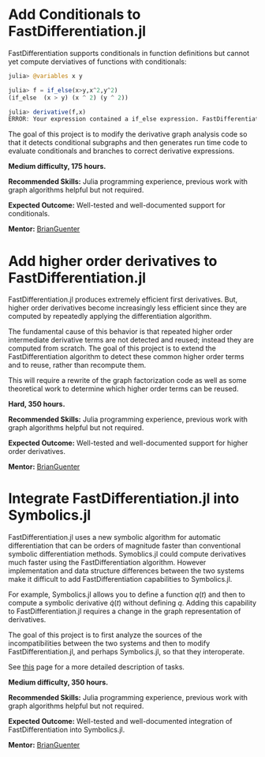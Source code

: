 # Add Conditionals to FastDifferentiation.jl

FastDifferentiation supports conditionals in function definitions but cannot yet compute derviatives of functions with conditionals:
```julia
julia> @variables x y

julia> f = if_else(x>y,x^2,y^2)
(if_else  (x > y) (x ^ 2) (y ^ 2))

julia> derivative(f,x)
ERROR: Your expression contained a if_else expression. FastDifferentiation does not yet support differentiation through this function
```

The goal of this project is to modify the derivative graph analysis code so that it detects conditional subgraphs and then generates run time code to evaluate conditionals and branches to correct derivative expressions.

**Medium difficulty, 175 hours.**

**Recommended Skills:** Julia programming experience, previous work with graph algorithms helpful but not required.

**Expected Outcome:** Well-tested and well-documented support for conditionals.

**Mentor:** [BrianGuenter](https://github.com/brianguenter/FastDifferentiation.jl)

# Add higher order derivatives to FastDifferentiation.jl
FastDifferentiation.jl produces extremely efficient first derivatives. But, higher order derivatives become increasingly less efficient since they are computed by repeatedly applying the differentiation algorithm. 

The fundamental cause of this behavior is that repeated higher order intermediate derivative terms are not detected and reused; instead they are computed from scratch. The goal of this project is to extend the FastDifferentiation algorithm to detect these common higher order terms and to reuse, rather than recompute them.

This will require a rewrite of the graph factorization code as well as some theoretical work to determine which higher order terms can be reused.

**Hard, 350 hours.**

**Recommended Skills:** Julia programming experience, previous work with graph algorithms helpful but not required.

**Expected Outcome:** Well-tested and well-documented support for higher order derivatives.

**Mentor:** [BrianGuenter](https://github.com/brianguenter/FastDifferentiation.jl)

# Integrate FastDifferentiation.jl into Symbolics.jl

FastDifferentiation.jl uses a new symbolic algorithm for automatic differentiation that can be orders of magnitude faster than conventional symbolic differentiation methods. Symoblics.jl could compute derivatives much faster using the FastDifferentiation algorithm. However implementation and data structure differences between the two systems make it difficult to add FastDifferentiation capabilities to Symbolics.jl.

For example, Symbolics.jl allows you to define a function $q(t)$ and then to compute a symbolic derivative $\dot{q}(t)$ without defining $q$. Adding this capability to FastDifferentiation.jl requires a change in the graph representation of derivatives. 

The goal of this project is to first analyze the sources of the incompatibilities between the two systems and then to modify FastDifferentiation.jl, and perhaps Symbolics.jl, so that they interoperate.

See [this](https://github.com/brianguenter/Proposals) page for a more detailed description of tasks.

**Medium difficulty, 350 hours.**

**Recommended Skills:** Julia programming experience, previous work with graph algorithms helpful but not required.

**Expected Outcome:** Well-tested and well-documented integration of FastDifferentiation into Symbolics.jl.

**Mentor:** [BrianGuenter](https://github.com/brianguenter/FastDifferentiation.jl)
